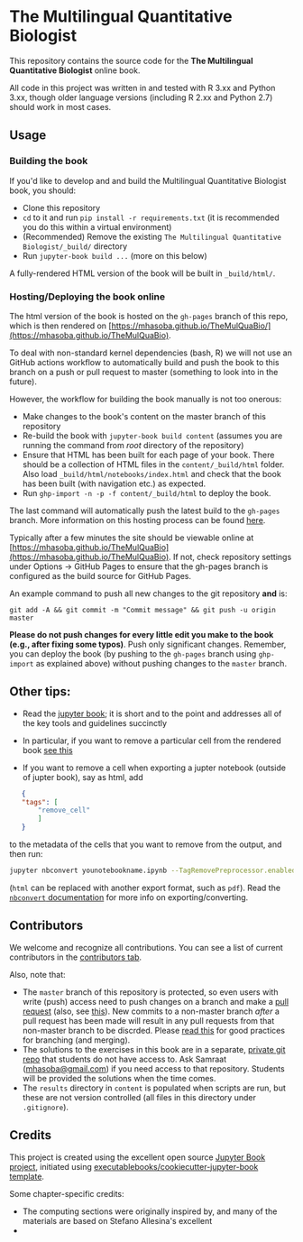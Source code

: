 # The Multilingual Quantitative Biologist

This repository contains the source code for the **The Multilingual Quantitative Biologist** online book.

All code in this project was written in and tested with R 3.xx and Python 3.xx, though older language versions (including R 2.xx and Python 2.7) should work in most cases.
## Usage

### Building the book

If you'd like to develop and and build the Multilingual Quantitative Biologist book, you should:

- Clone this repository
- `cd` to it and run `pip install -r requirements.txt` (it is recommended you do this within a virtual environment)
- (Recommended) Remove the existing `The Multilingual Quantitative Biologist/_build/` directory
- Run `jupyter-book build ...` (more on this below)

A fully-rendered HTML version of the book will be built in `_build/html/`.

### Hosting/Deploying the book online

The html version of the book is hosted on the `gh-pages` branch of this repo, which is then rendered on [https://mhasoba.github.io/TheMulQuaBio/](https://mhasoba.github.io/TheMulQuaBio). 

To deal with non-standard kernel dependencies (bash, R) we will not use an GitHub actions workflow to automatically build and push the book to this branch on a push or pull request to master (something to look into in the future).

However, the workflow for building the book manually is not too onerous:

- Make changes to the book's content on the master branch of this repository
- Re-build the book with `jupyter-book build content` (assumes you are running the command from *root* directory of the repository)
- Ensure that HTML has been built for each page of your book. There should be a collection of HTML files in the `content/_build/html` folder. Also load `_build/html/notebooks/index.html` and check that the book has been built (with navigation etc.) as expected. 
- Run `ghp-import -n -p -f content/_build/html` to deploy the book.
 
The last command will automatically push the latest build to the `gh-pages` branch. More information on this hosting process can be found [here](https://jupyterbook.org/publish/gh-pages.html#manually-host-your-book-with-github-pages).

Typically after a few minutes the site should be viewable online at [https://mhasoba.github.io/TheMulQuaBio](https://mhasoba.github.io/TheMulQuaBio). If not, check repository settings under Options -> GitHub Pages to ensure that the gh-pages branch is configured as the build source for GitHub Pages.

An example command  to push all new changes to the git repository **and** is:

`git add -A && git commit -m "Commit message" && git push -u origin master`

**Please do not push changes for every little edit you make to the book (e.g., after fixing some typos)**. Push only significant changes. Remember, you can deploy the book (by pushing to the `gh-pages` branch using `ghp-import` as explained above) without pushing changes to the `master` branch. 

## Other tips:

* Read the [jupyter book](https://jupyterbook.org/intro.html); it is short and to the point and addresses all of the key tools and guidelines succinctly 

* In particular, if you want to remove a particular cell from the rendered book [see this](https://jupyterbook.org/interactive/hiding.html#removing-code-cell-content)
  
* If you want to remove a cell when exporting a jupter notebook (outside of jupter book), say as html, add 
 ```json
    {
    "tags": [
        "remove_cell"
        ]
    }
```
to the metadata of the cells that you want to remove from the output, and then run: 
  ```bash
  jupyter nbconvert younotebookname.ipynb --TagRemovePreprocessor.enabled=True --TagRemovePreprocessor.remove_cell_tags="['remove_cell']" --to html
  ```
  (`html` can be replaced with another export format, such as `pdf`). Read the [`nbconvert` documentation](https://nbconvert.readthedocs.io/en/latest/index.html) for more info on exporting/converting.
## Contributors

We welcome and recognize all contributions. You can see a list of current contributors in the [contributors tab](https://github.com/mhasoba/TheMulQuaBio/graphs/contributors). 

Also, note that:

* The `master` branch of this repository is protected, so even users with write (push) access need to push changes on a branch and make a [pull request](https://docs.github.com/en/free-pro-team@latest/github/collaborating-with-issues-and-pull-requests/about-pull-requests) (also, see [this](https://docs.github.com/en/free-pro-team@latest/github/collaborating-with-issues-and-pull-requests/creating-a-pull-request)). New commits to a non-master branch *after* a pull request has been made will result in any pull requests from that non-master branch to be discrded. Please [read this](https://gist.github.com/digitaljhelms/4287848) for good practices for branching (and merging).     
* The solutions to the exercises in this book are in a separate, [private git repo](https://bitbucket.org/mhasoba/themulquabio_sols) that students do not have access to. Ask Samraat (mhasoba@gmail.com) if you need access to that repository. Students will be provided the solutions when the time comes.
* The `results` directory in `content` is populated when scripts are run, but these are not version controlled (all files in this directory under `.gitignore`).

## Credits

This project is created using the excellent open source [Jupyter Book project](https://jupyterbook.org/), initiated using [executablebooks/cookiecutter-jupyter-book template](https://github.com/executablebooks/cookiecutter-jupyter-book).

Some chapter-specific credits:

* The computing sections were originally inspired by, and many of the materials are based on Stefano Allesina's excellent 
* 

